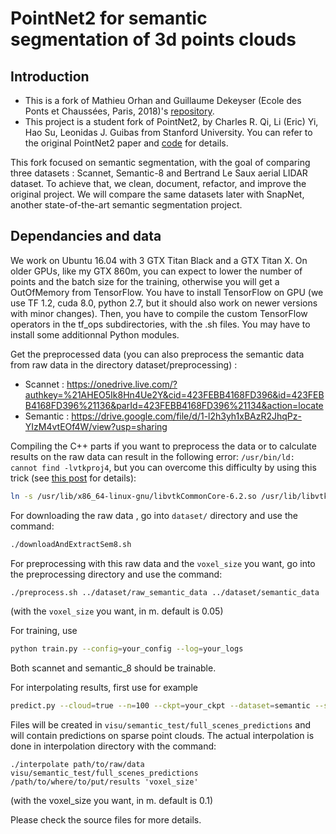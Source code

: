 # PointNet2 for semantic segmentation of 3d points clouds

## Introduction

- This is a fork of Mathieu Orhan and Guillaume Dekeyser (Ecole des Ponts et
  Chaussées, Paris, 2018)'s
  [repository](https://github.com/mathieuorhan/pointnet2_semantic).
- This project is a student fork of PointNet2, by Charles R. Qi, Li (Eric) Yi,
  Hao Su, Leonidas J. Guibas from Stanford University.
  You can refer to the original PointNet2 paper and
  [code](https://github.com/charlesq34/pointnet2) for details.

This fork focused on semantic segmentation, with the goal of comparing three
datasets : Scannet, Semantic-8 and Bertrand Le Saux aerial LIDAR dataset.
To achieve that, we clean, document, refactor, and improve the original project.
We will compare the same datasets later with SnapNet, another state-of-the-art
semantic segmentation project.

## Dependancies and data
We work on Ubuntu 16.04 with 3 GTX Titan Black and a GTX Titan X. On older GPUs,
like my GTX 860m, you can expect to lower the number of points and the batch
size for the training, otherwise you will get a OutOfMemory from TensorFlow.
You have to install TensorFlow on GPU (we use TF 1.2, cuda 8.0, python 2.7, but
it should also work on newer versions with minor changes). Then, you have to
compile the custom TensorFlow operators in the tf_ops subdirectories, with the
.sh files. You may have to install some additionnal Python modules.

Get the preprocessed data (you can also preprocess the semantic data from raw
data in the directory dataset/preprocessing) :
- Scannet : https://onedrive.live.com/?authkey=%21AHEO5Ik8Hn4Ue2Y&cid=423FEBB4168FD396&id=423FEBB4168FD396%21136&parId=423FEBB4168FD396%21134&action=locate
- Semantic : https://drive.google.com/file/d/1-l2h3yh1xBAzR2JhqPz-YIzM4vtEOf4W/view?usp=sharing

Compiling the C++ parts if you want to preprocess the data or to calculate
results on the raw data can result in the following error:
`/usr/bin/ld: cannot find -lvtkproj4`, but you can overcome this difficulty by
using this trick (see
[this post](https://github.com/PointCloudLibrary/pcl/issues/1594) for details):

```bash
ln -s /usr/lib/x86_64-linux-gnu/libvtkCommonCore-6.2.so /usr/lib/libvtkproj4.so
```

For downloading the raw data , go into `dataset/` directory and use the command:

```bash
./downloadAndExtractSem8.sh
```

For preprocessing with this raw data and the `voxel_size` you want, go into the
preprocessing directory and use the command:

```bash
./preprocess.sh ../dataset/raw_semantic_data ../dataset/semantic_data 'voxel_size'
```

(with the `voxel_size` you want, in m. default is 0.05)

For training, use

```bash
python train.py --config=your_config --log=your_logs
```

Both scannet and semantic_8 should be trainable.

For interpolating results, first use for example
```bash
predict.py --cloud=true --n=100 --ckpt=your_ckpt --dataset=semantic --set=test
```
Files will be created in `visu/semantic_test/full_scenes_predictions` and will
contain predictions on sparse point clouds. The actual interpolation is done in
interpolation directory with the command:
```
./interpolate path/to/raw/data visu/semantic_test/full_scenes_predictions /path/to/where/to/put/results 'voxel_size'
```
(with the voxel_size you want, in m. default is 0.1)

Please check the source files for more details.
